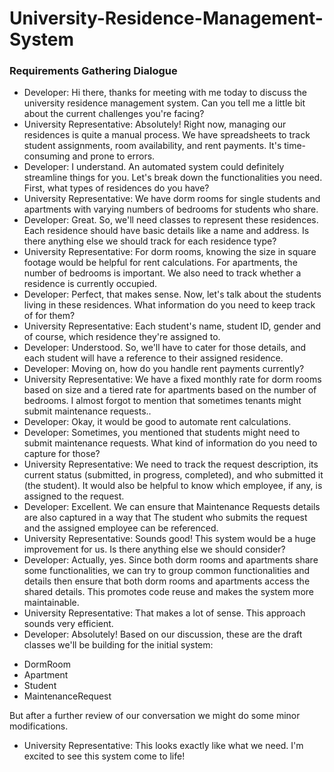 # University-Residence-Management-System
### Requirements Gathering Dialogue

* Developer: Hi there, thanks for meeting with me today to discuss the university residence
management system. Can you tell me a little bit about the current challenges you're facing?
* University Representative: Absolutely! Right now, managing our residences is quite a manual
process. We have spreadsheets to track student assignments, room availability, and rent
payments. It's time-consuming and prone to errors.
* Developer: I understand. An automated system could definitely streamline things for you. Let's
break down the functionalities you need. First, what types of residences do you have?
* University Representative: We have dorm rooms for single students and apartments with
varying numbers of bedrooms for students who share.
* Developer: Great. So, we'll need classes to represent these residences. Each residence should
have basic details like a name and address. Is there anything else we should track for each
residence type?
 * University Representative: For dorm rooms, knowing the size in square footage would be
helpful for rent calculations. For apartments, the number of bedrooms is important. We also
need to track whether a residence is currently occupied.
* Developer: Perfect, that makes sense. Now, let's talk about the students living in these
residences. What information do you need to keep track of for them?
* University Representative: Each student's name, student ID, gender and of course, which
residence they're assigned to.
* Developer: Understood. So, we'll have to cater for those details, and each student will have a
reference to their assigned residence.
* Developer: Moving on, how do you handle rent payments currently?
* University Representative: We have a fixed monthly rate for dorm rooms based on size and a
tiered rate for apartments based on the number of bedrooms. I almost forgot to mention that
sometimes tenants might submit maintenance requests..
* Developer: Okay, it would be good to automate rent calculations.
* Developer: Sometimes, you mentioned that students might need to submit maintenance
requests. What kind of information do you need to capture for those?
* University Representative: We need to track the request description, its current status
(submitted, in progress, completed), and who submitted it (the student). It would also be helpful
to know which employee, if any, is assigned to the request.
* Developer: Excellent. We can ensure that Maintenance Requests details are also captured in a
way that The student who submits the request and the assigned employee can be referenced.
* University Representative: Sounds good! This system would be a huge improvement for us. Is
there anything else we should consider?
* Developer: Actually, yes. Since both dorm rooms and apartments share some functionalities,
we can try to group common functionalities and details then ensure that both dorm rooms and
apartments access the shared details. This promotes code reuse and makes the system more
maintainable.
* University Representative: That makes a lot of sense. This approach sounds very efficient.
* Developer: Absolutely! Based on our discussion, these are the draft classes we'll be building for
the initial system:

- DormRoom
- Apartment
- Student
- MaintenanceRequest
  
But after a further review of our conversation we might do some minor modifications.
* University Representative: This looks exactly like what we need. I'm excited to see this
system come to life!
